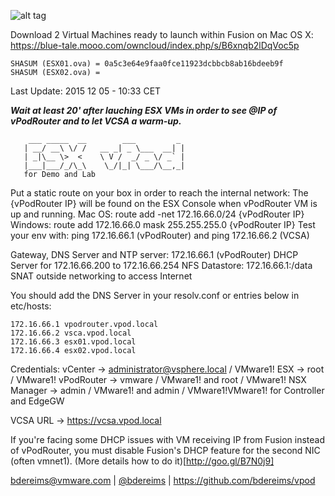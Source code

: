 ![alt tag](http://blogs.vmware.com/vmworld/files/2015/08/CNA_logo-300x203.png)

Download 2 Virtual Machines ready to launch within Fusion on Mac OS X:
https://blue-tale.mooo.com/owncloud/index.php/s/B6xnqb2lDqVoc5p

```
SHASUM (ESX01.ova) = 0a5c3e64e9faa0fce11923dcbbcb8ab16bdeeb9f
SHASUM (ESX02.ova) = 
```

Last Update: 2015 12 05 - 10:33 CET


***Wait at least 20' after lauching ESX VMs in order to see @IP of vPodRouter and to let VCSA a warm-up.***

```
    ___ _____  __        ___         _    
   | __/ __\ \/ /   __ _| _ \___  __| |   
   | _|\__ \>  <    \ V /  _/ _ \/ _` |   
   |___|___/_/\_\    \_/|_| \___/\__,_|   
   for Demo and Lab         
```                                         
                
Put a static route on your box in order to reach the internal network:
The {vPodRouter IP} will be found on the ESX Console when vPodRouter VM is up and running.
Mac OS: route add -net 172.16.66.0/24 {vPodRouter IP}
Windows: route add 172.16.66.0 mask 255.255.255.0 {vPodRouter IP}
Test your env with: ping 172.16.66.1 (vPodRouter) and ping 172.16.66.2 (VCSA)
               
Gateway, DNS Server and NTP server: 172.16.66.1 (vPodRouter)
DHCP Server for 172.16.66.200 to 172.16.66.254
NFS Datastore: 172.16.66.1:/data
SNAT outside networking to access Internet
                
You should add the DNS Server in your resolv.conf or entries below in etc/hosts:
```
172.16.66.1 vpodrouter.vpod.local
172.16.66.2 vsca.vpod.local
172.16.66.3 esx01.vpod.local
172.16.66.4 esx02.vpod.local
```

Credentials:
vCenter -> administrator@vsphere.local / VMware1!
ESX -> root / VMware1!
vPodRouter -> vmware / VMware1! and root / VMware1!
NSX Manager -> admin / VMware1! and admin / VMware1!VMware1! for Controller and EdgeGW

VCSA URL -> https://vcsa.vpod.local

If you're facing some DHCP issues with VM receiving IP from Fusion instead
of vPodRouter, you must disable Fusion's DHCP feature for the second NIC (often vmnet1).
(More details how to do it)[http://goo.gl/B7N0j9]
                
                
bdereims@vmware.com | [@bdereims](https://twitter.com/bdereims) | https://github.com/bdereims/vpod

